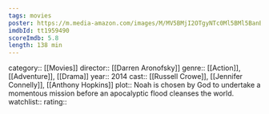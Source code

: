 ```yaml
---
tags: movies
poster: https://m.media-amazon.com/images/M/MV5BMjI2OTgyNTc0Ml5BMl5BanBnXkFtZTgwNDM1NTQxMTE@._V1_SX300.jpg
imdbId: tt1959490
scoreImdb: 5.8
length: 138 min
---
```


category:: [[Movies]]
director:: [[Darren Aronofsky]]
genre:: [[Action]], [[Adventure]], [[Drama]]
year:: 2014
cast:: [[Russell Crowe]], [[Jennifer Connelly]], [[Anthony Hopkins]]
plot:: Noah is chosen by God to undertake a momentous mission before an apocalyptic flood cleanses the world.
watchlist::
rating::
